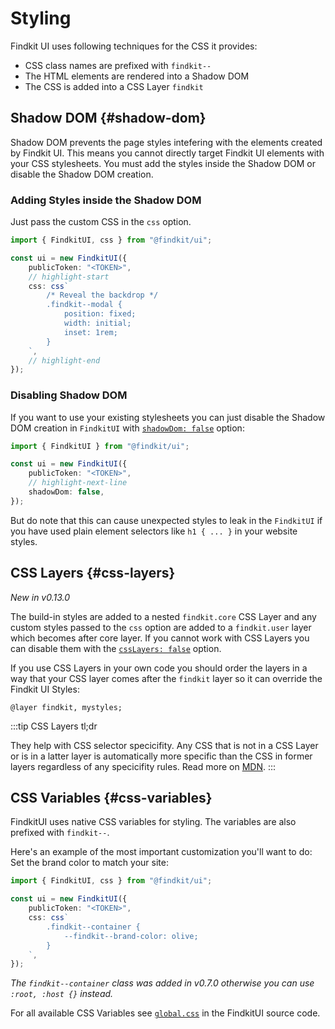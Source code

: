 # Styling

Findkit UI uses following techniques for the CSS it provides:

- CSS class names are prefixed with `findkit--`
- The HTML elements are rendered into a Shadow DOM
- The CSS is added into a CSS Layer `findkit`

## Shadow DOM {#shadow-dom}

Shadow DOM prevents the page styles intefering with the elements created by
Findkit UI. This means you cannot directly target Findkit UI elements with your
CSS stylesheets. You must add the styles inside the Shadow DOM or disable the
Shadow DOM creation.

### Adding Styles inside the Shadow DOM

Just pass the custom CSS in the `css` option.

```ts
import { FindkitUI, css } from "@findkit/ui";

const ui = new FindkitUI({
	publicToken: "<TOKEN>",
	// highlight-start
	css: css`
		/* Reveal the backdrop */
		.findkit--modal {
			position: fixed;
			width: initial;
			inset: 1rem;
		}
	`,
	// highlight-end
});
```

### Disabling Shadow DOM

If you want to use your existing stylesheets you can just disable the Shadow DOM
creation in `FindkitUI` with [`shadowDom: false`](/ui/api/#shadowDom) option:

```ts
import { FindkitUI } from "@findkit/ui";

const ui = new FindkitUI({
	publicToken: "<TOKEN>",
	// highlight-next-line
	shadowDom: false,
});
```

But do note that this can cause unexpected styles to leak in the `FindkitUI` if
you have used plain element selectors like `h1 { ... }` in your website styles.

## CSS Layers {#css-layers}

_New in v0.13.0_

The build-in styles are added to a nested `findkit.core` CSS Layer and any
custom styles passed to the `css` option are added to a `findkit.user` layer
which becomes after core layer. If you cannot work with CSS Layers you can
disable them with the [`cssLayers: false`](/ui/api/#cssLayers) option.

If you use CSS Layers in your own code you should order the layers in a way
that your CSS layer comes after the `findkit` layer so it can override the
Findkit UI Styles:

```
@layer findkit, mystyles;
```

:::tip
CSS Layers tl;dr

They help with CSS selector specicifity. Any CSS that is not in a CSS Layer or
is in a latter layer is automatically more specific than the CSS in former
layers regardless of any specicifity rules. Read more on
[MDN](https://developer.mozilla.org/en-US/docs/Web/CSS/@layer).
:::

## CSS Variables {#css-variables}

FindkitUI uses native CSS variables for styling. The variables are also
prefixed with `findkit--`.

Here's an example of the most important customization you'll want to do: Set
the brand color to match your site:

```ts
import { FindkitUI, css } from "@findkit/ui";

const ui = new FindkitUI({
	publicToken: "<TOKEN>",
	css: css`
		.findkit--container {
			--findkit--brand-color: olive;
		}
	`,
});
```

_The `findkit--container` class was added in v0.7.0 otherwise you can use `:root, :host {}` instead._

For all available CSS Variables see
[`global.css`](https://github.com/findkit/findkit/blob/main/packages/ui/styles/global.css)
in the FindkitUI source code.

